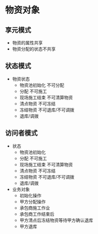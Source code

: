 # 物资对象
## 享元模式
- 物资的属性共享
- 物资分配的状态不共享
## 状态模式
- 物资状态
    - 物资池初始化    不可分配
    - 分配          不可施工
    - 现场施工结束    不可清算物资
    - 清点物资       不可冻结
    - 冻结物资       不可退库/不可调拨
    - 退库/调拨   
## 访问者模式
- 状态
    - 物资池初始化
    - 分配          不可施工
    - 现场施工结束    不可清算物资
    - 清点物资       不可冻结
    - 冻结物资       不可退库/不可调拨
    - 退库/调拨   
- 业务对象
    -  初始化操作
    -  甲方分配操作
    -  承包商施工作业
    -  承包商工作结束后
    -  甲方清点后冻结物资等待甲方确认退库
    -  甲方退库